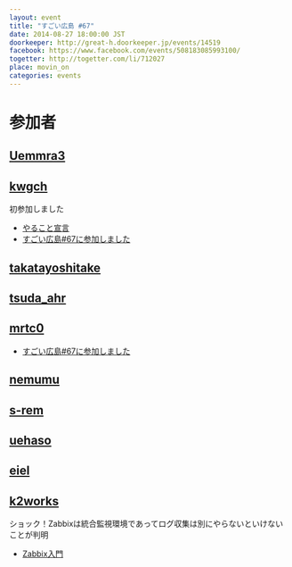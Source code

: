 ```yaml
---
layout: event
title: "すごい広島 #67"
date: 2014-08-27 18:00:00 JST
doorkeeper: http://great-h.doorkeeper.jp/events/14519
facebook: https://www.facebook.com/events/508183085993100/
togetter: http://togetter.com/li/712027
place: movin_on
categories: events
---
```


# 参加者


## [Uemmra3](https://github.com/Uemmra3)


## [kwgch](https://github.com/kwgch)


初参加しました

* [やること宣言](https://github.com/great-h/great-h.github.io/issues/1160)
* [すごい広島#67に参加しました](http://kwgch.github.io/blog/2014/08/27/blog/)


## [takatayoshitake](http://twitter.com/takatayoshitake)


## [tsuda_ahr](http://twitter.com/tsuda_ahr)


## [mrtc0](http://twitter.com/mrtc0)

* [ すごい広島#67に参加しました](http://mrt-k.hateblo.jp/)



## [nemumu](https://github.com/nemumu)


## [s-rem](https://github.com/s-rem)


## [uehaso](https://github.com/uehaso)


## [eiel](http://eiel.info/)


## [k2works](https://github.com/k2works)

ショック！Zabbixは統合監視環境であってログ収集は別にやらないといけないことが判明

* [Zabbix入門](https://github.com/k2works/zabbix_introduction)
